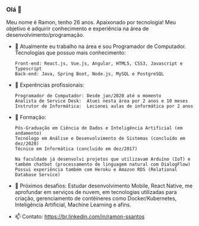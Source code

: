 ### Olá 👋

Meu nome é Ramon, tenho 26 anos.
Apaixonado por tecnologia! Meu objetivo é adquirir conhecimento e experiência na área de desenvolvimento/programação.

- 🔭 Atualmente eu trabalho na área e sou Programador de Computador. Tecnologias que possuo mais conhecimento:
  ```
  Front-end: React.js, Vue.js, Angular, HTML5, CSS3, Javascript e Typescript
  Back-end: Java, Spring Boot, Node.js, MySQL e PostgreSQL
  ```
  
- 🌱 Experências profissionais:
  ```
  Programador de Computador: Desde jan/2020 até o momento
  Analista de Service Desk:  Atuei nesta área por 2 anos e 10 meses
  Instrutor de Informática:  Lecionei aulas de informática por 2 anos
  ```
  
- 👯 Formação: 
  ```
  Pós-Graduação em Ciência de Dados e Inteligência Artificial (em andamento)
  Tecnólogo em Análise e Desenvolvimento de Sistemas (concluído em dez/2020)
  Técnico em Informática (concluído em dez/2017)
  ```
           
  ```
  Na faculdade já desenvolvi projetos que utilizavam Arduíno (IoT) e também chatbot (processamento de linguagem natural com DialogFlow)
  Possui experiência também com Heroku e Amazon RDS (Relational Database Service)
  ```
  
- 🚀 Próximos desafios: Estudar desenvolvimento Mobile, React Native, me aprofundar em serviços de nuvem, em tecnologias utilizadas para criação, gerenciamento de contêineres como Docker/Kubernetes, Inteligência Artificial, Machine Learning e afins.
  
- 📫 Contato: https://br.linkedin.com/in/ramon-ssantos

